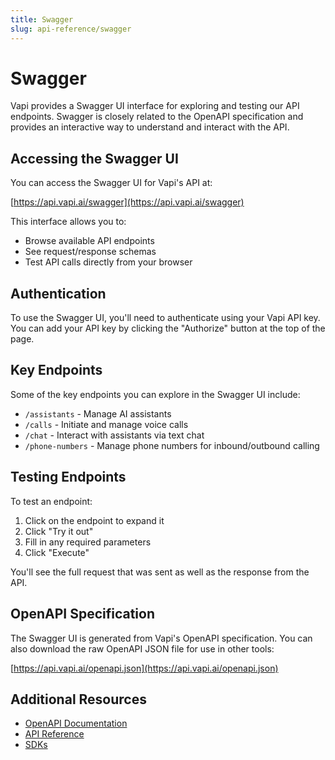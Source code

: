 ```yaml
---
title: Swagger
slug: api-reference/swagger
---
```


# Swagger

Vapi provides a Swagger UI interface for exploring and testing our API endpoints. Swagger is closely related to the OpenAPI specification and provides an interactive way to understand and interact with the API.

## Accessing the Swagger UI

You can access the Swagger UI for Vapi's API at:

[https://api.vapi.ai/swagger](https://api.vapi.ai/swagger)

This interface allows you to:

- Browse available API endpoints
- See request/response schemas  
- Test API calls directly from your browser

## Authentication

To use the Swagger UI, you'll need to authenticate using your Vapi API key. You can add your API key by clicking the "Authorize" button at the top of the page.

## Key Endpoints

Some of the key endpoints you can explore in the Swagger UI include:

- `/assistants` - Manage AI assistants
- `/calls` - Initiate and manage voice calls  
- `/chat` - Interact with assistants via text chat
- `/phone-numbers` - Manage phone numbers for inbound/outbound calling

## Testing Endpoints

To test an endpoint:

1. Click on the endpoint to expand it
2. Click "Try it out" 
3. Fill in any required parameters
4. Click "Execute"

You'll see the full request that was sent as well as the response from the API.

## OpenAPI Specification

The Swagger UI is generated from Vapi's OpenAPI specification. You can also download the raw OpenAPI JSON file for use in other tools:

[https://api.vapi.ai/openapi.json](https://api.vapi.ai/openapi.json)

## Additional Resources

- [OpenAPI Documentation](/api-reference/openapi)
- [API Reference](/api-reference)
- [SDKs](/sdks)